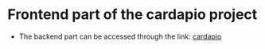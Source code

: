 # Frontend part of the cardapio project

- The backend part can be accessed through the link: [cardapio](https://github.com/henriquejunqueira/cardapio)
